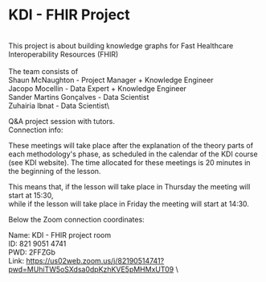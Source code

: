 # KDI - FHIR Project
\
This project is about building knowledge graphs for Fast Healthcare Interoperability Resources (FHIR)\
\
The team consists of\
Shaun McNaughton - Project Manager + Knowledge Engineer\
Jacopo Mocellin - Data Expert + Knowledge Engineer\
Sander Martins Gonçalves - Data Scientist\
Zuhairia Ibnat - Data Scientist\




Q&A project session with tutors.\
Connection info:

These meetings will take place after the explanation of the theory parts of each methodology's phase, as scheduled in the calendar of the KDI course (see KDI website). The time allocated for these meetings is 20 minutes in the beginning of the lesson.

This means that, if the lesson will take place in Thursday the meeting will start at 15:30,\
while if the lesson will take place in Friday the meeting will start at 14:30.

Below the Zoom connection coordinates:

Name: KDI - FHIR project room\
ID: 821 9051 4741 \
PWD: 2FFZGb\
Link: https://us02web.zoom.us/j/82190514741?pwd=MUhiTW5oSXdsa0dpKzhKVE5pMHMxUT09 \
